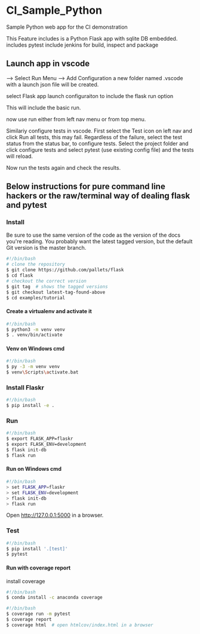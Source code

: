 # CI_Sample_Python

Sample Python web app for the CI demonstration

This Feature includes is a Python Flask app with sqlite DB embedded.
    includes pytest
    include jenkins for build, inspect and package

## Launch app in vscode

--> Select Run Menu --> Add Configuration
a new folder named .vscode with a launch json file will be created.

select Flask app launch configuraiton to include the flask run option

This will include the basic run.

now use run either from left nav menu or from top menu.

Similariy configure tests in vscode.
First select the Test icon on left nav and click Run all tests, this may fail.
Regardless of the failure, select the test status from the status bar, to configure tests.
Select the project folder and click configure tests and select pytest (use existing config file) and the tests will reload.

Now run the tests again and check the results.

## Below instructions for pure command line hackers or the raw/terminal way of dealing flask and pytest

### Install

Be sure to use the same version of the code as the version of the docs you're reading. You probably want the latest tagged version, but the default Git version is the master branch.

```bash
#!/bin/bash
# clone the repository
$ git clone https://github.com/pallets/flask
$ cd flask
# checkout the correct version
$ git tag  # shows the tagged versions
$ git checkout latest-tag-found-above
$ cd examples/tutorial
```

#### Create a virtualenv and activate it

```bash
#!/bin/bash
$ python3 -m venv venv
$ . venv/bin/activate
```

#### Venv on Windows cmd

```bash
#!/bin/bash
$ py -3 -m venv venv
$ venv\Scripts\activate.bat
```

### Install Flaskr

```bash
#!/bin/bash
$ pip install -e .
```

### Run

```bash
#!/bin/bash
$ export FLASK_APP=flaskr
$ export FLASK_ENV=development
$ flask init-db
$ flask run
```

#### Run on Windows cmd

```bash
#!/bin/bash
> set FLASK_APP=flaskr
> set FLASK_ENV=development
> flask init-db
> flask run
```

Open <http://127.0.0.1:5000> in a browser.

### Test

```bash
#!/bin/bash
$ pip install '.[test]'
$ pytest
```

#### Run with coverage report

install coverage

```bash
#!/bin/bash
$ conda install -c anaconda coverage
```

```bash
#!/bin/bash
$ coverage run -m pytest
$ coverage report
$ coverage html  # open htmlcov/index.html in a browser
```
